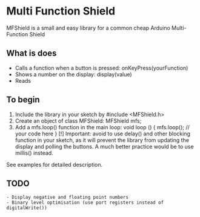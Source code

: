 # Multi Function Shield
MFShield is a small and easy library for a common cheap Arduino Multi-Function Shield

## What is does
- Calls a function when a button is pressed: onKeyPress(yourFunction)
- Shows a number on the display: display(value)
- Reads 

## To begin
1) Include the library in your sketch by	#include <MFShield.h>
2) Create an object of class MFShield:		MFShield mfs;
3) Add a mfs.loop() function in the main loop:
	void loop ()
	{
		mfs.loop();
		// your code here
	}
[!] Important: avoid to use delay() and other blocking function in your sketch,
as it will prevent the library from updating the display and polling the buttons.
A much better practice would be to use millis() instead.

See examples for detailed description.
	
## TODO
	- Display negative and floating point numbers
	- Binary level optimisation (use port registers instead of digitalWrite())